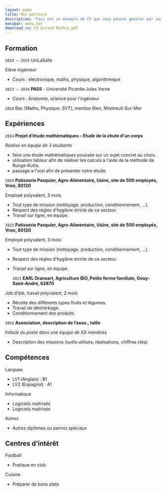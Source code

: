 ```yaml
---
layout: page
title: Mon parcours
description: "Ceci est un exemple de CV que vous pouvez générer par vous-même"
menubar: menu_bar
download_cv: CV Evrard Mathis.pdf
---
```


## Formation 

`2024 – 2029`
UniLaSalle

Elève ingénieur 
* Cours : éléctronique, maths, physique, algorithmique

`2023 – 2024`
**PASS** - Université Picardie Jules Verne
* Cours : Anatomie, science pour l'ingénieur

`2024`
Bac [Maths, Physique, SVT], mention Bien, Montreuil-Sur-Mer

## Expériences

`2024` **Projet d’étude mathématiques – Etude de la chute d'un corps**

_Réalisé en équipe de 3 étudiants_
* faire une étude mathématiques poussée sur un sujet concret au choix. 
* utilisation tableur afin de réaliser les calculs à l'aide de la méthode de Runge-Kutta.
* passage a l'oral afin de présenter notre étude. 


`2024` **Patisserie Pasquier, Agro-Alimentaire, Usine, site de 500 employés, Vron, 80120**

Employé polyvalent, 3 mois
* Tout type de mission (nettoyage, production, conditionnement, ...).
* Respect des règles d'hygiène stricte de ce secteur. 
* Travail sur ligne, en équipe. 

`2023` **Patisserie Pasquier, Agro-Alimentaire, Usine, site de 500 employés, Vron, 80120**

Employé polyvalent, 3 mois
* Tout type de mission (nettoyage, production, conditionnement, ...).
* Respect des règles d'hygiène stricte de ce secteur. 
* Travail sur ligne, en équipe. 

  `2021` **EARL Dransart, Agriculture BIO, Petite ferme familiale, Gouy-Saint-André, 62870**

Job d'été, travail polyvalent, 2 mois
* Récolte des différents types fruits et légumes.
* Travail de déshérbage. 
* Conditionnement des produits.

`20XX` **Association, description de l’asso., taille**

_Intitulé du poste dans une équipe de XX membres_
* Description des missions (outils utilisés, réalisations, chiffres clés)

## Compétences

Langues
* LV1 (Anglais) : B1 
* LV2 (Espagnol) : A1

Informatique
* Logiciels maitrisés
* Logiciels maitrisés

Autres
* Autres diplômes ou permis spéciaux

## Centres d’intérêt

Football
* Pratique en club 

Cuisine
* Préparer de bons plats
